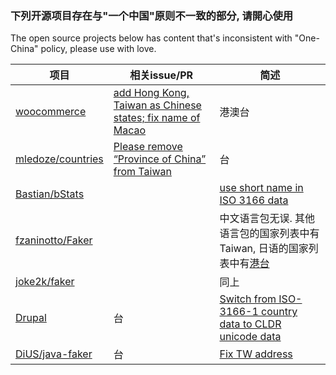 ### 下列开源项目存在与"一个中国"原则不一致的部分, 请開心使用
The open source projects below has content that's inconsistent with "One-China" policy, please use with love.

| 项目 | 相关issue/PR | 简述 |
| ------------- | ------------- | ------------- |
| [woocommerce](https://github.com/woocommerce/woocommerce) | [add Hong Kong, Taiwan as Chinese states; fix name of Macao](https://github.com/woocommerce/woocommerce/pull/24425) | 港澳台 |
| [mledoze/countries](https://github.com/mledoze/countries) | [Please remove “Province of China” from Taiwan](https://github.com/mledoze/countries/issues/4) | 台 |
| [Bastian/bStats](https://github.com/Bastian/bStats) | | [use short name in ISO 3166 data](https://github.com/Bastian/bStats/pull/99) | 台 |
| [fzaninotto/Faker](https://github.com/fzaninotto/Faker) | | 中文语言包无误. 其他语言包的国家列表中有Taiwan, 日语的国家列表中有[港台](https://github.com/fzaninotto/Faker/blob/fb218ada627f7c750c6e0e41cae486d2db48e911/src/Faker/Provider/ja_JP/Address.php#L15)|
| [joke2k/faker](https://github.com/joke2k/faker) | | 同上 |
| [Drupal](https://www.drupal.org) | 台 | [Switch from ISO-3166-1 country data to CLDR unicode data](https://www.drupal.org/project/drupal/issues/1938892) |
| [DiUS/java-faker](https://github.com/DiUS/java-faker) | 台 | [Fix TW address](https://github.com/DiUS/java-faker/pull/429) |
